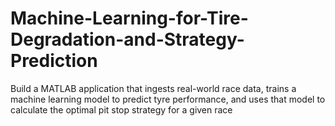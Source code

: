 # Machine-Learning-for-Tire-Degradation-and-Strategy-Prediction
Build a MATLAB application that ingests real-world race data, trains a machine learning model to predict tyre performance, and uses that model to calculate the optimal pit stop strategy for a given race
